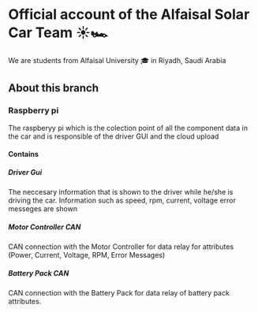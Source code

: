 # Official account of the Alfaisal Solar Car Team ☀️🏎️
We are students from Alfaisal University 🎓 in Riyadh, Saudi Arabia 

## About this branch

### Raspberry pi
The raspberyy pi which is the colection point of all the component data in the car and is responsible of the driver GUI and the cloud upload 

#### Contains
##### Driver Gui
The neccesary information that is shown to the driver while he/she is driving the car. Information such as speed, rpm, current, voltage error messeges are shown
##### Motor Controller CAN
CAN connection with the Motor Controller for data relay for attributes (Power, Current, Voltage, RPM, Error Messages)
##### Battery Pack CAN
CAN connection with the Battery Pack for data relay of battery pack attributes.

<!---
AlfaisalSolar/AlfaisalSolar is a ✨ special ✨ repository because its `README.md` (this file) appears on your GitHub profile.
You can click the Preview link to take a look at your changes.
--->
